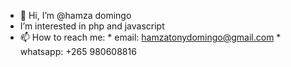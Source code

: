 - 👋 Hi, I’m @hamza domingo
- I’m interested in php and javascript
- 📫 How to reach me: 
      * email: hamzatonydomingo@gmail.com
      * whatsapp: +265 980608816

<!---
hamzatonydomingo/hamzatonydomingo is a ✨ special ✨ repository because its `README.md` (this file) appears on your GitHub profile.
You can click the Preview link to take a look at your changes.
--->
